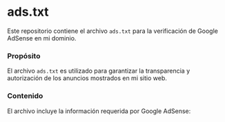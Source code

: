 # ads.txt

Este repositorio contiene el archivo `ads.txt` para la verificación de Google AdSense en mi dominio.

### Propósito
El archivo `ads.txt` es utilizado para garantizar la transparencia y autorización de los anuncios mostrados en mi sitio web.

### Contenido
El archivo incluye la información requerida por Google AdSense:
